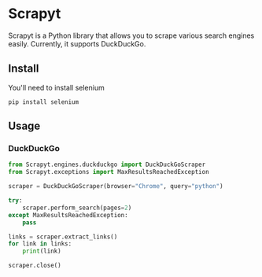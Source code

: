 # Scrapyt

Scrapyt is a Python library that allows you to scrape various search engines easily. Currently, it supports DuckDuckGo.

## Install

You'll need to install selenium

```
pip install selenium
```

## Usage

### DuckDuckGo

```python
from Scrapyt.engines.duckduckgo import DuckDuckGoScraper
from Scrapyt.exceptions import MaxResultsReachedException

scraper = DuckDuckGoScraper(browser="Chrome", query="python")

try:
    scraper.perform_search(pages=2)
except MaxResultsReachedException:
    pass

links = scraper.extract_links()
for link in links:
    print(link)

scraper.close()
```
